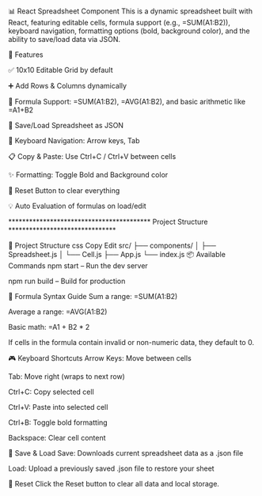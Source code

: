 📊 React Spreadsheet Component This is a dynamic spreadsheet built with React, featuring editable cells, formula support (e.g., =SUM(A1:B2)), keyboard navigation, formatting options (bold, background color), and the ability to save/load data via JSON.

🚀 Features

✅ 10x10 Editable Grid by default

➕ Add Rows & Columns dynamically

🧮 Formula Support: =SUM(A1:B2), =AVG(A1:B2), and basic arithmetic like =A1+B2

💾 Save/Load Spreadsheet as JSON

🧭 Keyboard Navigation: Arrow keys, Tab

📋 Copy & Paste: Use Ctrl+C / Ctrl+V between cells

✨ Formatting: Toggle Bold and Background color

🔄 Reset Button to clear everything

💡 Auto Evaluation of formulas on load/edit

***************************************** Project Structure *******************************

📁 Project Structure css Copy Edit src/ ├── components/ │ ├── Spreadsheet.js │ └── Cell.js ├── App.js └── index.js 📦 Available Commands npm start – Run the dev server

npm run build – Build for production

🧪 Formula Syntax Guide Sum a range: =SUM(A1:B2)

Average a range: =AVG(A1:B2)

Basic math: =A1 + B2 * 2

If cells in the formula contain invalid or non-numeric data, they default to 0.

🎮 Keyboard Shortcuts Arrow Keys: Move between cells

Tab: Move right (wraps to next row)

Ctrl+C: Copy selected cell

Ctrl+V: Paste into selected cell

Ctrl+B: Toggle bold formatting

Backspace: Clear cell content

📂 Save & Load Save: Downloads current spreadsheet data as a .json file

Load: Upload a previously saved .json file to restore your sheet

🧼 Reset Click the Reset button to clear all data and local storage.

